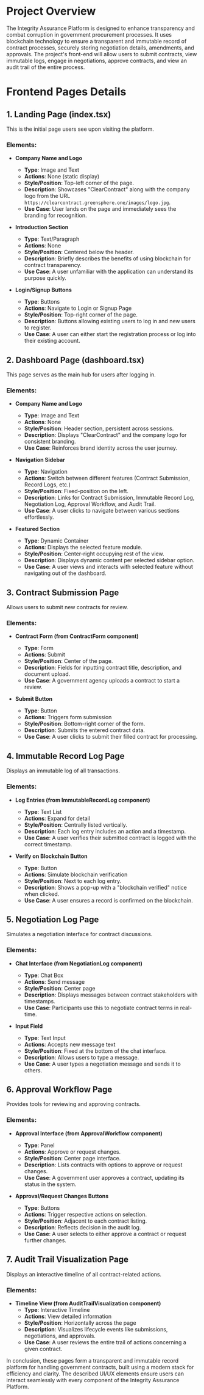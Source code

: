 # Project Overview
The Integrity Assurance Platform is designed to enhance transparency and combat corruption in government procurement processes. It uses blockchain technology to ensure a transparent and immutable record of contract processes, securely storing negotiation details, amendments, and approvals. The project's front-end will allow users to submit contracts, view immutable logs, engage in negotiations, approve contracts, and view an audit trail of the entire process.

# Frontend Pages Details

## 1. Landing Page (index.tsx)
This is the initial page users see upon visiting the platform.

### Elements:

- **Company Name and Logo**
  - **Type**: Image and Text
  - **Actions**: None (static display)
  - **Style/Position**: Top-left corner of the page.
  - **Description**: Showcases "ClearContract" along with the company logo from the URL `https://clearcontract.greensphere.one/images/logo.jpg`.
  - **Use Case**: User lands on the page and immediately sees the branding for recognition.

- **Introduction Section**
  - **Type**: Text/Paragraph
  - **Actions**: None
  - **Style/Position**: Centered below the header.
  - **Description**: Briefly describes the benefits of using blockchain for contract transparency.
  - **Use Case**: A user unfamiliar with the application can understand its purpose quickly.

- **Login/Signup Buttons**
  - **Type**: Buttons
  - **Actions**: Navigate to Login or Signup Page
  - **Style/Position**: Top-right corner of the page.
  - **Description**: Buttons allowing existing users to log in and new users to register.
  - **Use Case**: A user can either start the registration process or log into their existing account.

## 2. Dashboard Page (dashboard.tsx)
This page serves as the main hub for users after logging in.

### Elements:

- **Company Name and Logo**
  - **Type**: Image and Text
  - **Actions**: None
  - **Style/Position**: Header section, persistent across sessions.
  - **Description**: Displays "ClearContract" and the company logo for consistent branding.
  - **Use Case**: Reinforces brand identity across the user journey.

- **Navigation Sidebar**
  - **Type**: Navigation
  - **Actions**: Switch between different features (Contract Submission, Record Logs, etc.)
  - **Style/Position**: Fixed-position on the left.
  - **Description**: Links for Contract Submission, Immutable Record Log, Negotiation Log, Approval Workflow, and Audit Trail.
  - **Use Case**: A user clicks to navigate between various sections effortlessly.

- **Featured Section**
  - **Type**: Dynamic Container
  - **Actions**: Displays the selected feature module.
  - **Style/Position**: Center-right occupying rest of the view.
  - **Description**: Displays dynamic content per selected sidebar option.
  - **Use Case**: A user views and interacts with selected feature without navigating out of the dashboard.

## 3. Contract Submission Page
Allows users to submit new contracts for review.

### Elements:

- **Contract Form (from ContractForm component)**
  - **Type**: Form
  - **Actions**: Submit
  - **Style/Position**: Center of the page.
  - **Description**: Fields for inputting contract title, description, and document upload.
  - **Use Case**: A government agency uploads a contract to start a review.

- **Submit Button**
  - **Type**: Button
  - **Actions**: Triggers form submission
  - **Style/Position**: Bottom-right corner of the form.
  - **Description**: Submits the entered contract data.
  - **Use Case**: A user clicks to submit their filled contract for processing.

## 4. Immutable Record Log Page
Displays an immutable log of all transactions.

### Elements:

- **Log Entries (from ImmutableRecordLog component)**
  - **Type**: Text List
  - **Actions**: Expand for detail
  - **Style/Position**: Centrally listed vertically.
  - **Description**: Each log entry includes an action and a timestamp.
  - **Use Case**: A user verifies their submitted contract is logged with the correct timestamp.

- **Verify on Blockchain Button**
  - **Type**: Button
  - **Actions**: Simulate blockchain verification
  - **Style/Position**: Next to each log entry.
  - **Description**: Shows a pop-up with a "blockchain verified" notice when clicked.
  - **Use Case**: A user ensures a record is confirmed on the blockchain.

## 5. Negotiation Log Page
Simulates a negotiation interface for contract discussions.

### Elements:

- **Chat Interface (from NegotiationLog component)**
  - **Type**: Chat Box
  - **Actions**: Send message
  - **Style/Position**: Center page
  - **Description**: Displays messages between contract stakeholders with timestamps.
  - **Use Case**: Participants use this to negotiate contract terms in real-time.

- **Input Field**
  - **Type**: Text Input
  - **Actions**: Accepts new message text
  - **Style/Position**: Fixed at the bottom of the chat interface.
  - **Description**: Allows users to type a message.
  - **Use Case**: A user types a negotiation message and sends it to others.

## 6. Approval Workflow Page
Provides tools for reviewing and approving contracts.

### Elements:

- **Approval Interface (from ApprovalWorkflow component)**
  - **Type**: Panel
  - **Actions**: Approve or request changes.
  - **Style/Position**: Center page interface.
  - **Description**: Lists contracts with options to approve or request changes.
  - **Use Case**: A government user approves a contract, updating its status in the system.

- **Approval/Request Changes Buttons**
  - **Type**: Buttons
  - **Actions**: Trigger respective actions on selection.
  - **Style/Position**: Adjacent to each contract listing.
  - **Description**: Reflects decision in the audit log.
  - **Use Case**: A user selects to either approve a contract or request further changes.

## 7. Audit Trail Visualization Page
Displays an interactive timeline of all contract-related actions.

### Elements:

- **Timeline View (from AuditTrailVisualization component)**
  - **Type**: Interactive Timeline
  - **Actions**: View detailed information
  - **Style/Position**: Horizontally across the page
  - **Description**: Visualizes lifecycle events like submissions, negotiations, and approvals.
  - **Use Case**: A user reviews the entire trail of actions concerning a given contract.

In conclusion, these pages form a transparent and immutable record platform for handling government contracts, built using a modern stack for efficiency and clarity. The described UI/UX elements ensure users can interact seamlessly with every component of the Integrity Assurance Platform.